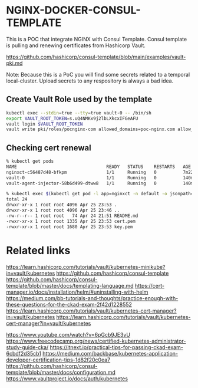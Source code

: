 # NGINX-DOCKER-CONSUL-TEMPLATE

This is a POC that integrate NGINX with Consul Template. Consul template is pulling and renewing certificates from  Hashicorp Vault.

https://github.com/hashicorp/consul-template/blob/main/examples/vault-pki.md

Note: Because this is a PoC you will find some secrets related to a temporal local-cluster. Upload secrets to any respository is always a bad idea.

## Create Vault Role used by the template

```bash
kubectl exec --stdin=true --tty=true vault-0 -- /bin/sh
export VAULT_ROOT_TOKEN=s.uQ4NMKx9j2lbLXkcxIFGeAFU
vault login $VAULT_ROOT_TOKEN
vault write pki/roles/pocnginx-com allowed_domains=poc-nginx.com allow_subdomains=true max_ttl=72h common_name=poc.nginx.com allow_client=true allow_any_name=true allow_bare_domains=true
```


## Checking cert renewal

```bash
% kubectl get pods                                              
NAME                                  READY   STATUS    RESTARTS   AGE
nginxct-c56487d48-bfkpm               1/1     Running   0          7m22s
vault-0                               1/1     Running   0          140m
vault-agent-injector-58b6d499-dtww8   1/1     Running   0          140m

% kubectl exec $(kubectl get pod -l app=nginxct -n default -o jsonpath={.items..metadata.name}) -- ls -la /opt/poc/certs/
total 24
drwxr-xr-x 1 root root 4096 Apr 25 23:53 .
drwxr-xr-x 1 root root 4096 Apr 25 23:46 ..
-rw-r--r-- 1 root root   74 Apr 24 21:51 README.md
-rwxr-xr-x 1 root root 1335 Apr 25 23:53 cert.pem
-rwxr-xr-x 1 root root 1680 Apr 25 23:53 key.pem
```


# Related links

https://learn.hashicorp.com/tutorials/vault/kubernetes-minikube?in=vault/kubernetes
https://github.com/hashicorp/consul-template
https://github.com/hashicorp/consul-template/blob/master/docs/templating-language.md
https://cert-manager.io/docs/installation/helm/#uninstalling-with-helm
https://medium.com/bb-tutorials-and-thoughts/practice-enough-with-these-questions-for-the-ckad-exam-2f42d1228552
https://learn.hashicorp.com/tutorials/vault/kubernetes-cert-manager?in=vault/kubernetes
https://learn.hashicorp.com/tutorials/vault/kubernetes-cert-manager?in=vault/kubernetes

https://www.youtube.com/watch?v=6pGcb9JE3vU
https://www.freecodecamp.org/news/certified-kubernetes-administrator-study-guide-cka/
https://itnext.io/practical-tips-for-passing-ckad-exam-6cbdf2d35cb1
https://medium.com/backbase/kubernetes-application-developer-certification-tips-1d82f20c0ea7
https://github.com/hashicorp/consul-template/blob/master/docs/configuration.md
https://www.vaultproject.io/docs/auth/kubernetes


